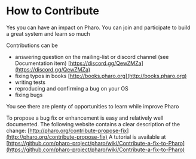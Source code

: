 # How to Contribute

Yes you can have an impact on Pharo. 
You can join and participate to build a great system and learn so much

Contributions can be
- answering question on the mailing-list or discord channel (see Documentation item) [https://discord.gg/QewZMZa](https://discord.gg/QewZMZa)
- fixing typos in books [http://books.pharo.org](http://books.pharo.org)
- writing tests
- reproducing and confirming a bug on your OS
- fixing bugs

You see there are plenty of opportunities to learn while improve Pharo 

To propose a bug fix or enhancement is easy and relatively well documented. 
The following website contains a clear description of the change:
	[http://pharo.org/contribute-propose-fix](http://pharo.org/contribute-propose-fix) 
A tutorial is available at	[https://github.com/pharo-project/pharo/wiki/Contribute-a-fix-to-Pharo](https://github.com/pharo-project/pharo/wiki/Contribute-a-fix-to-Pharo)
 